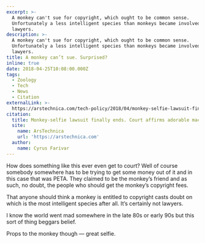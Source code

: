 ```yaml
---
excerpt: >-
  A monkey can't sue for copyright, which ought to be common sense.
  Unfortunately a less intelligent species than monkeys became involved -
  lawyers.
description: >-
  A monkey can't sue for copyright, which ought to be common sense.
  Unfortunately a less intelligent species than monkeys became involved -
  lawyers.
title: A monkey can’t sue. Surprised?
inline: true
date: 2018-04-25T10:08:00.000Z
tags:
  - Zoology
  - Tech
  - News
  - Citation
externalLink: >-
  https://arstechnica.com/tech-policy/2018/04/monkey-selfie-lawsuit-finally-ends-court-affirms-adorable-macaque-cant-sue/
citation:
  title: Monkey-selfie lawsuit finally ends. Court affirms adorable macaque can't sue
  site:
    name: ArsTechnica
    url: 'https://arstechnica.com'
  author:
    name: Cyrus Farivar
---
```

How does something like this ever even get to court? Well of course somebody somewhere has to be trying to get some money out of it and in this case that was PETA. They claimed to be the monkey’s friend and as such, no doubt, the people who should get the monkey’s copyright fees. 

That anyone should think a monkey is entitled to copyright casts doubt on which is the most intelligent species after all. It’s certainly not lawyers.

I know the world went mad somewhere in the late 80s or early 90s but this sort of thing beggars belief.

Props to the monkey though — great selfie.



